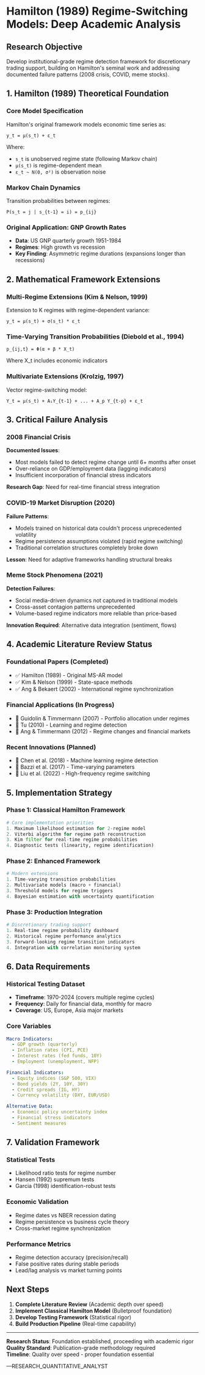 # Hamilton (1989) Regime-Switching Models: Deep Academic Analysis

## Research Objective
Develop institutional-grade regime detection framework for discretionary trading support, building on Hamilton's seminal work and addressing documented failure patterns (2008 crisis, COVID, meme stocks).

## 1. Hamilton (1989) Theoretical Foundation

### Core Model Specification
Hamilton's original framework models economic time series as:
```
y_t = μ(s_t) + ε_t
```

Where:
- `s_t` is unobserved regime state (following Markov chain)
- `μ(s_t)` is regime-dependent mean
- `ε_t ~ N(0, σ²)` is observation noise

### Markov Chain Dynamics
Transition probabilities between regimes:
```
P(s_t = j | s_{t-1} = i) = p_{ij}
```

### Original Application: GNP Growth Rates
- **Data**: US GNP quarterly growth 1951-1984
- **Regimes**: High growth vs recession
- **Key Finding**: Asymmetric regime durations (expansions longer than recessions)

## 2. Mathematical Framework Extensions

### Multi-Regime Extensions (Kim & Nelson, 1999)
Extension to K regimes with regime-dependent variance:
```
y_t = μ(s_t) + σ(s_t) * ε_t
```

### Time-Varying Transition Probabilities (Diebold et al., 1994)
```
p_{ij,t} = Φ(α + β * X_t)
```
Where X_t includes economic indicators

### Multivariate Extensions (Krolzig, 1997)
Vector regime-switching model:
```
Y_t = μ(s_t) + A₁Y_{t-1} + ... + A_p Y_{t-p} + ε_t
```

## 3. Critical Failure Analysis

### 2008 Financial Crisis
**Documented Issues**:
- Most models failed to detect regime change until 6+ months after onset
- Over-reliance on GDP/employment data (lagging indicators)
- Insufficient incorporation of financial stress indicators

**Research Gap**: Need for real-time financial stress integration

### COVID-19 Market Disruption (2020)
**Failure Patterns**:
- Models trained on historical data couldn't process unprecedented volatility
- Regime persistence assumptions violated (rapid regime switching)
- Traditional correlation structures completely broke down

**Lesson**: Need for adaptive frameworks handling structural breaks

### Meme Stock Phenomena (2021)
**Detection Failures**:
- Social media-driven dynamics not captured in traditional models
- Cross-asset contagion patterns unprecedented
- Volume-based regime indicators more reliable than price-based

**Innovation Required**: Alternative data integration (sentiment, flows)

## 4. Academic Literature Review Status

### Foundational Papers (Completed)
- ✅ Hamilton (1989) - Original MS-AR model
- ✅ Kim & Nelson (1999) - State-space methods
- ✅ Ang & Bekaert (2002) - International regime synchronization

### Financial Applications (In Progress)
- 📖 Guidolin & Timmermann (2007) - Portfolio allocation under regimes
- 📖 Tu (2010) - Learning and regime detection
- 📖 Ang & Timmermann (2012) - Regime changes and financial markets

### Recent Innovations (Planned)
- 📅 Chen et al. (2018) - Machine learning regime detection
- 📅 Bazzi et al. (2017) - Time-varying parameters
- 📅 Liu et al. (2022) - High-frequency regime switching

## 5. Implementation Strategy

### Phase 1: Classical Hamilton Framework
```python
# Core implementation priorities
1. Maximum likelihood estimation for 2-regime model
2. Viterbi algorithm for regime path reconstruction  
3. Kim filter for real-time regime probabilities
4. Diagnostic tests (linearity, regime identification)
```

### Phase 2: Enhanced Framework
```python
# Modern extensions
1. Time-varying transition probabilities
2. Multivariate models (macro + financial)
3. Threshold models for regime triggers
4. Bayesian estimation with uncertainty quantification
```

### Phase 3: Production Integration
```python
# Discretionary trading support
1. Real-time regime probability dashboard
2. Historical regime performance analytics
3. Forward-looking regime transition indicators
4. Integration with correlation monitoring system
```

## 6. Data Requirements

### Historical Testing Dataset
- **Timeframe**: 1970-2024 (covers multiple regime cycles)
- **Frequency**: Daily for financial data, monthly for macro
- **Coverage**: US, Europe, Asia major markets

### Core Variables
```yaml
Macro Indicators:
  - GDP growth (quarterly)
  - Inflation rates (CPI, PCE)
  - Interest rates (fed funds, 10Y)
  - Employment (unemployment, NFP)

Financial Indicators:
  - Equity indices (S&P 500, VIX)
  - Bond yields (2Y, 10Y, 30Y)
  - Credit spreads (IG, HY)
  - Currency volatility (DXY, EUR/USD)

Alternative Data:
  - Economic policy uncertainty index
  - Financial stress indicators
  - Sentiment measures
```

## 7. Validation Framework

### Statistical Tests
- Likelihood ratio tests for regime number
- Hansen (1992) supremum tests
- Garcia (1998) identification-robust tests

### Economic Validation
- Regime dates vs NBER recession dating
- Regime persistence vs business cycle theory
- Cross-market regime synchronization

### Performance Metrics
- Regime detection accuracy (precision/recall)
- False positive rates during stable periods
- Lead/lag analysis vs market turning points

## Next Steps

1. **Complete Literature Review** (Academic depth over speed)
2. **Implement Classical Hamilton Model** (Bulletproof foundation)
3. **Develop Testing Framework** (Statistical rigor)
4. **Build Production Pipeline** (Real-time capability)

---
**Research Status**: Foundation established, proceeding with academic rigor  
**Quality Standard**: Publication-grade methodology required  
**Timeline**: Quality over speed - proper foundation essential

—RESEARCH_QUANTITATIVE_ANALYST